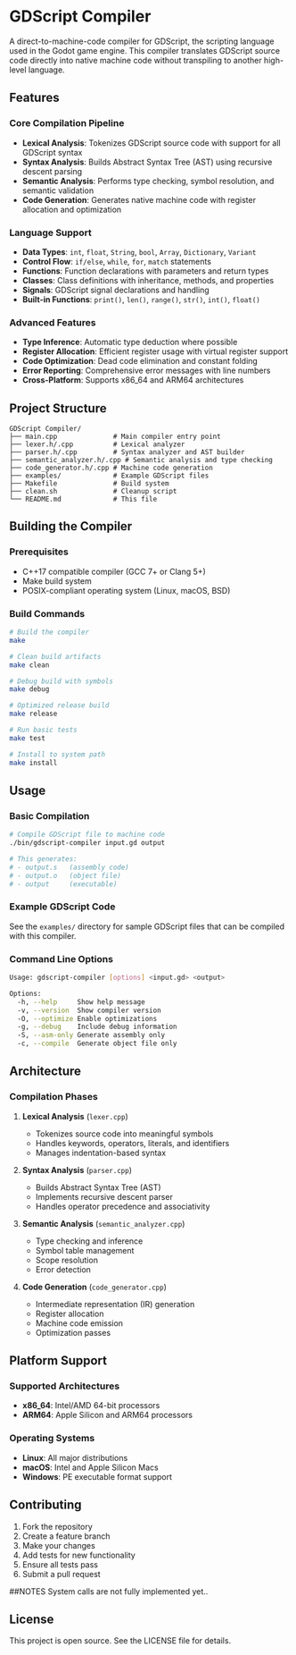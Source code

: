 # GDScript Compiler

A direct-to-machine-code compiler for GDScript, the scripting language used in the Godot game engine. This compiler translates GDScript source code directly into native machine code without transpiling to another high-level language.

## Features

### Core Compilation Pipeline
- **Lexical Analysis**: Tokenizes GDScript source code with support for all GDScript syntax
- **Syntax Analysis**: Builds Abstract Syntax Tree (AST) using recursive descent parsing
- **Semantic Analysis**: Performs type checking, symbol resolution, and semantic validation
- **Code Generation**: Generates native machine code with register allocation and optimization

### Language Support
- **Data Types**: `int`, `float`, `String`, `bool`, `Array`, `Dictionary`, `Variant`
- **Control Flow**: `if/else`, `while`, `for`, `match` statements
- **Functions**: Function declarations with parameters and return types
- **Classes**: Class definitions with inheritance, methods, and properties
- **Signals**: GDScript signal declarations and handling
- **Built-in Functions**: `print()`, `len()`, `range()`, `str()`, `int()`, `float()`

### Advanced Features
- **Type Inference**: Automatic type deduction where possible
- **Register Allocation**: Efficient register usage with virtual register support
- **Code Optimization**: Dead code elimination and constant folding
- **Error Reporting**: Comprehensive error messages with line numbers
- **Cross-Platform**: Supports x86_64 and ARM64 architectures

## Project Structure

```
GDScript Compiler/
├── main.cpp              # Main compiler entry point
├── lexer.h/.cpp          # Lexical analyzer
├── parser.h/.cpp         # Syntax analyzer and AST builder
├── semantic_analyzer.h/.cpp # Semantic analysis and type checking
├── code_generator.h/.cpp # Machine code generation
├── examples/             # Example GDScript files
├── Makefile              # Build system
├── clean.sh              # Cleanup script
└── README.md             # This file
```

## Building the Compiler

### Prerequisites
- C++17 compatible compiler (GCC 7+ or Clang 5+)
- Make build system
- POSIX-compliant operating system (Linux, macOS, BSD)

### Build Commands

```bash
# Build the compiler
make

# Clean build artifacts
make clean

# Debug build with symbols
make debug

# Optimized release build
make release

# Run basic tests
make test

# Install to system path
make install
```

## Usage

### Basic Compilation

```bash
# Compile GDScript file to machine code
./bin/gdscript-compiler input.gd output

# This generates:
# - output.s   (assembly code)
# - output.o   (object file)
# - output     (executable)
```

### Example GDScript Code

See the `examples/` directory for sample GDScript files that can be compiled with this compiler.

### Command Line Options

```bash
Usage: gdscript-compiler [options] <input.gd> <output>

Options:
  -h, --help     Show help message
  -v, --version  Show compiler version
  -O, --optimize Enable optimizations
  -g, --debug    Include debug information
  -S, --asm-only Generate assembly only
  -c, --compile  Generate object file only
```

## Architecture

### Compilation Phases

1. **Lexical Analysis** (`lexer.cpp`)
   - Tokenizes source code into meaningful symbols
   - Handles keywords, operators, literals, and identifiers
   - Manages indentation-based syntax

2. **Syntax Analysis** (`parser.cpp`)
   - Builds Abstract Syntax Tree (AST)
   - Implements recursive descent parser
   - Handles operator precedence and associativity

3. **Semantic Analysis** (`semantic_analyzer.cpp`)
   - Type checking and inference
   - Symbol table management
   - Scope resolution
   - Error detection

4. **Code Generation** (`code_generator.cpp`)
   - Intermediate representation (IR) generation
   - Register allocation
   - Machine code emission
   - Optimization passes

## Platform Support

### Supported Architectures
- **x86_64**: Intel/AMD 64-bit processors
- **ARM64**: Apple Silicon and ARM64 processors

### Operating Systems
- **Linux**: All major distributions
- **macOS**: Intel and Apple Silicon Macs
- **Windows**: PE executable format support

## Contributing

1. Fork the repository
2. Create a feature branch
3. Make your changes
4. Add tests for new functionality
5. Ensure all tests pass
6. Submit a pull request

##NOTES
System calls are not fully implemented yet..

## License

This project is open source. See the LICENSE file for details.
